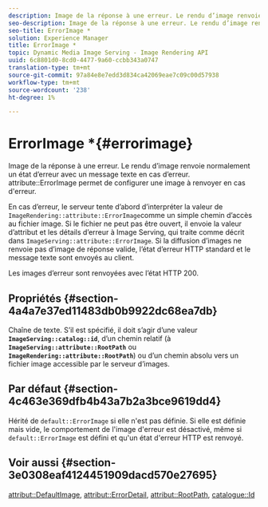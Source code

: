 ```yaml
---
description: Image de la réponse à une erreur. Le rendu d’image renvoie normalement un état d’erreur avec un message texte en cas d’erreur. L'attribut ErrorImage permet de configurer une image à renvoyer en cas d'erreur.
seo-description: Image de la réponse à une erreur. Le rendu d’image renvoie normalement un état d’erreur avec un message texte en cas d’erreur. L'attribut ErrorImage permet de configurer une image à renvoyer en cas d'erreur.
seo-title: ErrorImage *
solution: Experience Manager
title: ErrorImage *
topic: Dynamic Media Image Serving - Image Rendering API
uuid: 6c8801d0-8cd0-4477-9a60-ccbb343a0747
translation-type: tm+mt
source-git-commit: 97a84e8e7edd3d834ca42069eae7c09c00d57938
workflow-type: tm+mt
source-wordcount: '238'
ht-degree: 1%

---
```



# ErrorImage *{#errorimage}

Image de la réponse à une erreur. Le rendu d’image renvoie normalement un état d’erreur avec un message texte en cas d’erreur. attribute::ErrorImage permet de configurer une image à renvoyer en cas d&#39;erreur.

En cas d’erreur, le serveur tente d’abord d’interpréter la valeur de `ImageRendering::attribute::ErrorImage`comme un simple chemin d’accès au fichier image. Si le fichier ne peut pas être ouvert, il envoie la valeur d’attribut et les détails d’erreur à Image Serving, qui traite comme décrit dans `ImageServing::attribute::ErrorImage`. Si la diffusion d’images ne renvoie pas d’image de réponse valide, l’état d’erreur HTTP standard et le message texte sont envoyés au client.

Les images d’erreur sont renvoyées avec l’état HTTP 200.

## Propriétés {#section-4a4a7e37ed11483db0b9922dc68ea7db}

Chaîne de texte. S’il est spécifié, il doit s’agir d’une valeur **`ImageServing::catalog::id`**, d’un chemin relatif (à **`ImageServing::attribute::RootPath`** ou **`ImageRendering::attribute::RootPath`**) ou d’un chemin absolu vers un fichier image accessible par le serveur d’images.

## Par défaut {#section-4c463e369dfb4b43a7b2a3bce9619dd4}

Hérité de `default::ErrorImage` si elle n&#39;est pas définie. Si elle est définie mais vide, le comportement de l&#39;image d&#39;erreur est désactivé, même si `default::ErrorImage` est défini et qu&#39;un état d&#39;erreur HTTP est renvoyé.

## Voir aussi {#section-3e0308eaf4124451909dacd570e27695}

[attribut::DefaultImage](../../../../../ir-api/material-cat/image-rendering-api-ref/c-ir-material-catalog/c-ir-attributes-reference/r-ir-defaultpix.md#reference-102c98f9b5d24d2aaaeb756653fb0e6f),  [attribut::ErrorDetail](../../../../../ir-api/material-cat/image-rendering-api-ref/c-ir-material-catalog/c-ir-attributes-reference/r-ir-errordetail.md#reference-123b56eed6cf49cea6e0490672b7c53b),  [attribut::RootPath](../../../../../ir-api/material-cat/image-rendering-api-ref/c-ir-material-catalog/c-ir-attributes-reference/r-ir-rootpath.md#reference-a4d7c96b62e14fcbad1740c702f160f3),  [catalogue::Id](../../../../../ir-api/material-cat/image-rendering-api-ref/c-ir-material-catalog/c-ir-material-data-reference/r-ir-id.md#reference-cba2a53a952e403fb57a4e8569f9cf85)
